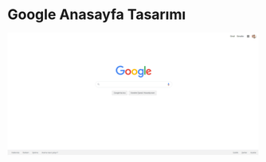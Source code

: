# Google Anasayfa Tasarımı

![Google](https://github.com/serhatzunluoglu/Google_Anasayfa_Tasarimi/blob/70f89eccb4b8763ea60d4741c1b25bf0100a0030/google_new.png)
